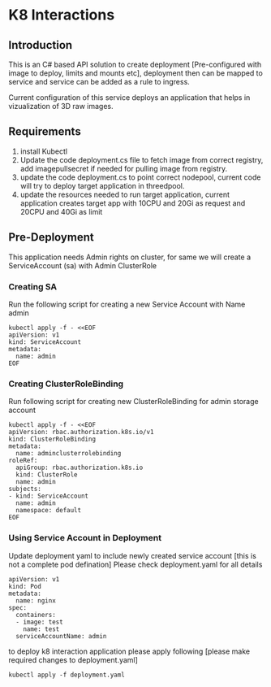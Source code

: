 # K8 Interactions
## Introduction
This is an C# based API solution to create deployment [Pre-configured with image to deploy, limits and mounts etc], deployment then can be mapped to service and service can be added as a rule to ingress.

Current configuration of this service deploys an application that helps in vizualization of 3D raw images.

## Requirements
1. install Kubectl
2. Update the code deployment.cs file to fetch image from correct registry, add imagepullsecret if needed for pulling image from registry.
3. update the code deployment.cs to point correct nodepool, current code will try to deploy target application in threedpool.
4. update the resources needed to run target application, current application creates target app with 10CPU and 20Gi as request and 20CPU and 40Gi as limit


## Pre-Deployment
This application needs Admin rights on cluster, for same we will create a ServiceAccount (sa) with Admin ClusterRole

### Creating SA
Run the following script for creating a new Service Account with Name admin
```
kubectl apply -f - <<EOF
apiVersion: v1
kind: ServiceAccount
metadata:
  name: admin
EOF
```

### Creating ClusterRoleBinding
Run following script for creating new ClusterRoleBinding for admin storage account
```
kubectl apply -f - <<EOF
apiVersion: rbac.authorization.k8s.io/v1
kind: ClusterRoleBinding
metadata:
  name: adminclusterrolebinding
roleRef:
  apiGroup: rbac.authorization.k8s.io
  kind: ClusterRole
  name: admin
subjects:
- kind: ServiceAccount
  name: admin
  namespace: default
EOF
```

### Using Service Account in Deployment
Update deployment yaml to include newly created service account [this is not a complete pod defination]
Please check deployment.yaml for all details
```
apiVersion: v1
kind: Pod
metadata:
  name: nginx
spec:
  containers:
  - image: test
    name: test
  serviceAccountName: admin
```
to deploy k8 interaction application please apply following [please make required changes to deployment.yaml]
```
kubectl apply -f deployment.yaml
```
